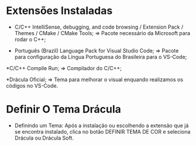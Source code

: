 # Extensões Instaladas

* C/C++ IntelliSense, debugging, and code browsing / Extension Pack / Themes / CMake / CMake Tools;
=> Pacote necessário da Microsoft para rodar o C++;

* Português (Brazil) Language Pack for Visual Studio Code;
=> Pacote para configuração da Língua Portuguesa do Brasileira para o VS-Code;

*C/C++ Compile Run;
=> Compilador do C/C++;

*Drácula Oficial;
=> Tema para melhorar o visual enquando realizamos os códigos no VS-Code.

# Definir O Tema Drácula

* Definindo um Tema: Após a instalação ou escolhendo a extensão que já se encontra instalado, clica no botão DEFINIR TEMA DE COR e seleciona Drácula ou Drácula Soft.